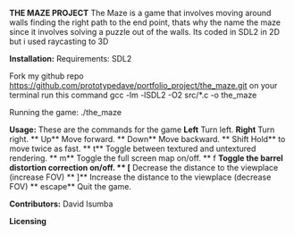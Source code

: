 **THE MAZE PROJECT**
  The Maze is a game that involves moving around walls finding the right path to the end point, thats why the name the maze since it involves solving a puzzle out of the   walls.
  Its coded in SDL2 in 2D but i used raycasting to 3D

**Installation:**
   Requirements:
    SDL2
    
   Fork my github repo https://github.com/prototypedave/portfolio_project/the_maze.git
   on your terminal run this command gcc -lm -lSDL2 -O2 src/*.c -o the_maze
  
   Running the game:
   ./the_maze
   
**Usage:**
  These are the commands for the game
     **Left** Turn left.
     **Right** Turn right.
    ** Up** Move forward.
    ** Down** Move backward.
    ** Shift Hold** to move twice as fast.
    ** t** Toggle between textured and untextured rendering.
    ** m** Toggle the full screen map on/off.
    ** f **Toggle the barrel distortion correction on/off.
   **  [** Decrease the distance to the viewplace (increase FOV)
   **  ]** Increase the distance to the viewplace (decrease FOV)
    ** escape** Quit the game.
  
**Contributors:**
  David Isumba
  
**Licensing**
